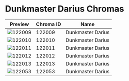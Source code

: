 # Dunkmaster Darius Chromas

| Preview | Chroma ID | Name |
|---------|-----------|------|
| ![122009](https://raw.communitydragon.org/latest/plugins/rcp-be-lol-game-data/global/default/v1/champion-chroma-images/122/122009.png) | 122009 | Dunkmaster Darius |
| ![122010](https://raw.communitydragon.org/latest/plugins/rcp-be-lol-game-data/global/default/v1/champion-chroma-images/122/122010.png) | 122010 | Dunkmaster Darius |
| ![122011](https://raw.communitydragon.org/latest/plugins/rcp-be-lol-game-data/global/default/v1/champion-chroma-images/122/122011.png) | 122011 | Dunkmaster Darius |
| ![122012](https://raw.communitydragon.org/latest/plugins/rcp-be-lol-game-data/global/default/v1/champion-chroma-images/122/122012.png) | 122012 | Dunkmaster Darius |
| ![122013](https://raw.communitydragon.org/latest/plugins/rcp-be-lol-game-data/global/default/v1/champion-chroma-images/122/122013.png) | 122013 | Dunkmaster Darius |
| ![122053](https://raw.communitydragon.org/latest/plugins/rcp-be-lol-game-data/global/default/v1/champion-chroma-images/122/122053.png) | 122053 | Dunkmaster Darius |